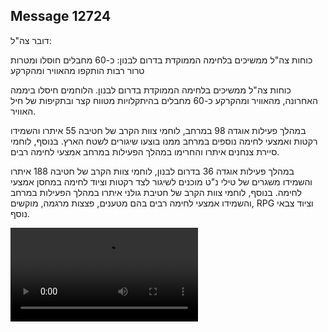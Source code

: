 ## Message 12724

דובר צה"ל:

כוחות צה"ל ממשיכים בלחימה הממוקדת בדרום לבנון: כ-60 מחבלים חוסלו ומטרות טרור רבות הותקפו מהאוויר ומהקרקע

כוחות צה"ל ממשיכים בלחימה הממוקדת בדרום לבנון. הלוחמים חיסלו ביממה האחרונה, מהאוויר ומהקרקע כ-60 מחבלים בהיתקלויות מטווח קצר ובתקיפות של חיל האוויר.
 
במהלך פעילות אוגדה 98 במרחב, לוחמי צוות הקרב של חטיבה 55 איתרו והשמידו רקטות ואמצעי לחימה נוספים במרחב ממנו בוצעו שיגורים לשטח הארץ. בנוסף, לוחמי סיירת צנחנים איתרו והחרימו במהלך הפעילות במרחב אמצעי לחימה רבים.

במהלך פעילות אוגדה 36 בדרום לבנון, לוחמי צוות הקרב של חטיבה 188 איתרו והשמידו משגרים של טילי נ"ט מוכנים לשיגור לצד רקטות וציוד לחימה במחסן אמצעי לחימה. 
בנוסף, לוחמי צוות הקרב של חטיבת גולני איתרו במהלך הפעילות במרחב והשמידו אמצעי לחימה רבים בהם מטענים, פצצות מרגמה, מוקשים, RPG וציוד צבאי נוסף.

![Video](https://data.iron-swords.co.il/2024/October/18/12724/12724_media.mp4)
